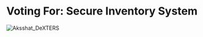 # Voting For: Secure Inventory System

![Aksshat_DeXTERS](https://github.com/aksshatgovind/IBC/assets/105073216/ab5917d8-61cd-449d-b1ca-ce3dac25bf84)
